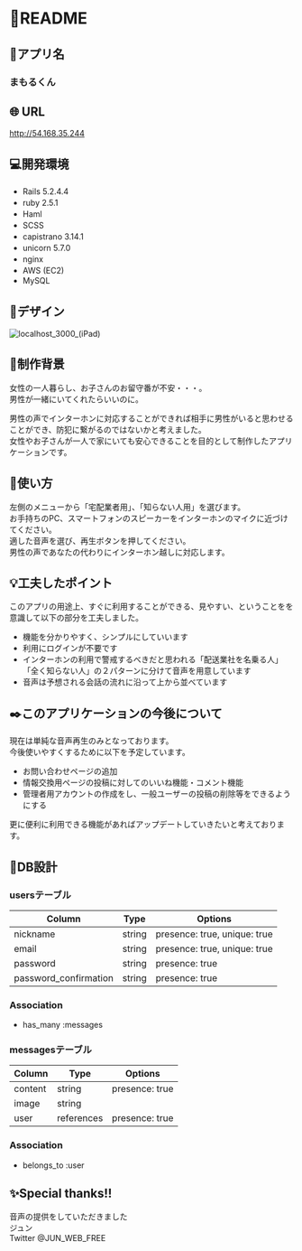# :cherry_blossom:README

## :house_with_garden:アプリ名
### まもるくん

## :globe_with_meridians: URL
http://54.168.35.244

## :computer:開発環境
- Rails 5.2.4.4　　
- ruby 2.5.1　　
- Haml　　
- SCSS　　
- capistrano 3.14.1　　
- unicorn 5.7.0　　
- nginx　　
- AWS (EC2)　　
- MySQL

## :art:デザイン
![localhost_3000_(iPad)](https://user-images.githubusercontent.com/62837444/103653346-c0efb600-4fa7-11eb-9ec2-72afe7494224.png)
## :key:制作背景
女性の一人暮らし、お子さんのお留守番が不安・・・。  
男性が一緒にいてくれたらいいのに。  

男性の声でインターホンに対応することができれば相手に男性がいると思わせることができ、防犯に繋がるのではないかと考えました。  
女性やお子さんが一人で家にいても安心できることを目的として制作したアプリケーションです。  　　

## :beginner:使い方
左側のメニューから「宅配業者用」、「知らない人用」を選びます。  
お手持ちのPC、スマートフォンのスピーカーをインターホンのマイクに近づけてください。  
適した音声を選び、再生ボタンを押してください。  
男性の声であなたの代わりにインターホン越しに対応します。    　　

## :bulb:工夫したポイント
このアプリの用途上、すぐに利用することができる、見やすい、ということをを意識して以下の部分を工夫しました。
- 機能を分かりやすく、シンプルにしていいます
- 利用にログインが不要です
- インターホンの利用で警戒するべきだと思われる「配送業社を名乗る人」「全く知らない人」の２パターンに分けて音声を用意しています
- 音声は予想される会話の流れに沿って上から並べています

## :black_nib:このアプリケーションの今後について
現在は単純な音声再生のみとなっております。  
今後使いやすくするために以下を予定しています。    

- お問い合わせページの追加
- 情報交換用ページの投稿に対してのいいね機能・コメント機能
- 管理者用アカウントの作成をし、一般ユーザーの投稿の削除等をできるようにする

更に便利に利用できる機能があればアップデートしていきたいと考えております。　　　　


## :seedling:DB設計
### usersテーブル
|Column|Type|Options|
|------|----|-------|
|nickname|string|presence: true, unique: true|
|email|string|presence: true, unique: true|
|password|string|presence: true|
|password_confirmation|string|presence: true|

### Association
- has_many :messages

### messagesテーブル
|Column|Type|Options|
|------|----|-------|
|content|string|presence: true|
|image|string|
|user|references|presence: true|

### Association
- belongs_to :user

## :sparkles:Special thanks!!
音声の提供をしていただきました  
ジュン  
Twitter @JUN_WEB_FREE
